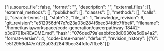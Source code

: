 {"is_source_file": false, "format": "", "description": "", "external_files": [], "external_methods": [], "published": [], "classes": [], "methods": [], "calls": [], "search-terms": [], "state": 2, "file_id": 1, "knowledge_revision": 6, "git_revision": "e512956df47e7d23a03d284f6bec34fdfc7ffbe8", "filename": "/home/kavia/workspace/code-generation/careerpathway-18442-b3d9701b/README.md", "hash": "076ded79a1eabbfcc8d06360e5d9a4a2", "format-version": 4, "code-base-name": "default", "revision_history": [{"6": "e512956df47e7d23a03d284f6bec34fdfc7ffbe8"}]}